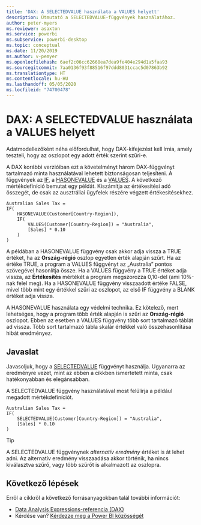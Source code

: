 ```yaml
---
title: 'DAX: A SELECTEDVALUE használata a VALUES helyett'
description: Útmutató a SELECTEDVALUE-függvények használatához.
author: peter-myers
ms.reviewer: asaxton
ms.service: powerbi
ms.subservice: powerbi-desktop
ms.topic: conceptual
ms.date: 11/20/2019
ms.author: v-pemyer
ms.openlocfilehash: 6aef2c06cc62668ea7dea9fe404e294d1a5faa93
ms.sourcegitcommit: 7aa0136f93f88516f97ddd8031ccac5d07863b92
ms.translationtype: HT
ms.contentlocale: hu-HU
ms.lasthandoff: 05/05/2020
ms.locfileid: "74700478"
---
```

# <a name="dax-use-selectedvalue-instead-of-values"></a>DAX: A SELECTEDVALUE használata a VALUES helyett

Adatmodellezőként néha előfordulhat, hogy DAX-kifejezést kell írnia, amely teszteli, hogy az oszlopot egy adott érték szerint szűri-e.

A DAX korábbi verzióiban ezt a követelményt három DAX-függvényt tartalmazó minta használatával lehetett biztonságosan teljesíteni. A függvények az [IF](/dax/if-function-dax), a [HASONEVALUE](/dax/hasonevalue-function-dax) és a [VALUES](/dax/values-function-dax). A következő mértékdefiníció bemutat egy példát. Kiszámítja az értékesítési adó összegét, de csak az ausztráliai ügyfelek részére végzett értékesítésekhez.

```dax
Australian Sales Tax =
IF(
    HASONEVALUE(Customer[Country-Region]),
    IF(
        VALUES(Customer[Country-Region]) = "Australia",
        [Sales] * 0.10
    )
)
```

A példában a HASONEVALUE függvény csak akkor adja vissza a TRUE értéket, ha az **Ország-régió** oszlop egyetlen érték alapján szűrt. Ha az értéke TRUE, a program a VALUES függvényt az „Australia” pontos szövegével hasonlítja össze. Ha a VALUES függvény a TRUE értéket adja vissza, az **Értékesítés** mértékét a program megszorozza 0,10-del (ami 10%-nak felel meg). Ha a HASONEVALUE függvény visszaadott értéke FALSE, mivel több mint egy értékkel szűri az oszlopot, az első IF függvény a BLANK értéket adja vissza.

A HASONEVALUE használata egy védelmi technika. Ez kötelező, mert lehetséges, hogy a program több érték alapján is szűri az **Ország-régió** oszlopot. Ebben az esetben a VALUES függvény több sort tartalmazó táblát ad vissza. Több sort tartalmazó tábla skalár értékkel való összehasonlítása hibát eredményez.

## <a name="recommendation"></a>Javaslat

Javasoljuk, hogy a [SELECTEDVALUE](/dax/selectedvalue-function) függvényt használja. Ugyanarra az eredményre vezet, mint az ebben a cikkben ismertetett minta, csak hatékonyabban és elegánsabban.

A SELECTEDVALUE függvény használatával most felülírja a például megadott mértékdefiníciót.

```dax
Australian Sales Tax =
IF(
    SELECTEDVALUE(Customer[Country-Region]) = "Australia",
    [Sales] * 0.10
)
```

> [!TIP]
> A SELECTEDVALUE függvénynek _alternatív eredmény_ értéket is át lehet adni. Az alternatív eredmény visszaadása akkor történik, ha nincs kiválasztva szűrő, vagy több szűrőt is alkalmazott az oszlopra.

## <a name="next-steps"></a>Következő lépések

Erről a cikkről a következő forrásanyagokban talál további információt:

- [Data Analysis Expressions-referencia (DAX)](/dax/)
- Kérdése van? [Kérdezze meg a Power BI közösségét](https://community.powerbi.com/)

